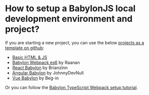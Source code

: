 # How to setup a BabylonJS local development environment and project?

If you are starting a new project, you can use the below [projects as a template on github](https://docs.github.com/en/github/creating-cloning-and-archiving-repositories/creating-a-repository-from-a-template?WT.mc_id=aiml-23095-ayyonet):

* [Basic HTML & JS](https://github.com/johnpapa/hello-worlds/blob/main/babylonjs/index.html?WT.mc_id=aiml-23095-ayyonet) 
* [Babylon Webpack es6](https://github.com/RaananW/babylonjs-webpack-es6?WT.mc_id=aiml-23095-ayyonet) by Raanan
* [React Babylon](https://github.com/brianzinn/react-babylonjs?WT.mc_id=aiml-23095-ayyonet) by Brianzinn
* [Angular Babylon](https://github.com/JohnnyDevNull/ng-babylon-template?WT.mc_id=aiml-23095-ayyonet) by JohnnyDevNull
* [Vue Babylon](https://github.com/Beg-in/vue-babylonjs?WT.mc_id=aiml-23095-ayyonet) by Beg-in



Or you can follow the [Babylon TypeScript Webpack setup tutorial](https://doc.babylonjs.com/guidedLearning/createAGame/gettingSetUp?WT.mc_id=aiml-23095-ayyonet).

